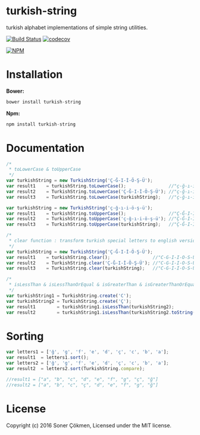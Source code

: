 # turkish-string
turkish alphabet implementations of simple string utilities.

[![Build Status](https://travis-ci.org/scokmen/turkish-string.svg?branch=master)](https://travis-ci.org/scokmen/turkish-string)
[![codecov](https://codecov.io/gh/scokmen/turkish-string/branch/master/graph/badge.svg)](https://codecov.io/gh/scokmen/turkish-string)

[![NPM](https://nodei.co/npm/turkish-string.png)](https://nodei.co/npm/turkish-string/)

# Installation

**Bower:**

```javascript
bower install turkish-string
```

**Npm:**

```javascript
npm install turkish-string
```

# Documentation

```javascript
/*
 * toLowerCase & toUpperCase
 */
var turkishString = new TurkishString('Ç-Ğ-I-İ-Ö-Ş-Ü');
var result1    = turkishString.toLowerCase();                //"ç-ğ-ı-i-ö-ş-ü"
var result2    = TurkishString.toLowerCase('Ç-Ğ-I-İ-Ö-Ş-Ü'); //"ç-ğ-ı-i-ö-ş-ü"
var result3    = TurkishString.toLowerCase(turkishString);   //"ç-ğ-ı-i-ö-ş-ü"

var turkishString = new TurkishString('ç-ğ-ı-i-ö-ş-ü');
var result1    = turkishString.toUpperCase();                //"Ç-Ğ-I-İ-Ö-Ş-Ü"
var result2    = TurkishString.toUpperCase('ç-ğ-ı-i-ö-ş-ü'); //"Ç-Ğ-I-İ-Ö-Ş-Ü"
var result3    = TurkishString.toUpperCase(turkishString);   //"Ç-Ğ-I-İ-Ö-Ş-Ü"
```

```javascript
/*
 * clear function : transform turkish special letters to english versions.
 */
var turkishString = new TurkishString('Ç-Ğ-I-İ-Ö-Ş-Ü');
var result1    = turkishString.clear();                //"C-G-I-I-O-S-U"
var result2    = TurkishString.clear('Ç-Ğ-I-İ-Ö-Ş-Ü'); //"C-G-I-I-O-S-U"
var result3    = TurkishString.clear(turkishString);   //"C-G-I-I-O-S-U"
```

```javascript
/*
 * isLessThan & isLessThanOrEqual & isGreaterThan & isGreaterThanOrEqual 
 */
var turkishString1 = TurkishString.create('C');
var turkishString2 = TurkishString.create('Ç');
var result1        = turkishString1.isLessThan(turkishString2);            //true
var result2        = turkishString1.isLessThan(turkishString2.toString()); //true 
```

# Sorting
```javascript
var letters1 = ['ğ', 'g', 'f', 'e', 'd', 'ç', 'c', 'b', 'a'];
var result1  = letters1.sort(); 
var letters2 = ['ğ', 'g', 'f', 'e', 'd', 'ç', 'c', 'b', 'a'];
var result2  = letters2.sort(TurkishString.compare); 

//result1 = ["a", "b", "c", "d", "e", "f", "g", "ç", "ğ"]
//result2 = ["a", "b", "c", "ç", "d", "e", "f", "g", "ğ"]
```

# License

Copyright (c) 2016 Soner Çökmen, Licensed under the MIT license.